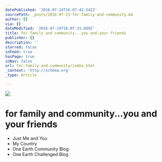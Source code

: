 ```yaml
---
datePublished: '2016-07-24T16:07:42.542Z'
sourcePath: _posts/2016-07-23-for-family-and-community.md
author: []
via: {}
dateModified: '2016-07-24T16:07:31.689Z'
title: for family and community...you and your friends
publisher: {}
description: ''
starred: false
inFeed: true
hasPage: true
inNav: false
url: for-family-and-community/index.html
_context: 'http://schema.org'
_type: Article

---
```

![](https://the-grid-user-content.s3-us-west-2.amazonaws.com/66634283-ebc6-460d-aae7-a7a64f47a508.png)

# for family and community...you and your friends

* Just Me and You
* My Country
* One Earth Community Blog
* One Earth Challenged Blog